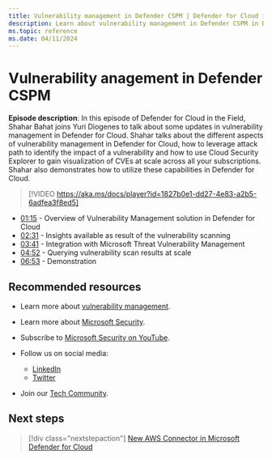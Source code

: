 ```yaml
---
title: Vulnerability management in Defender CSPM | Defender for Cloud in the field
description: Learn about vulnerability management in Defender CSPM in Defender for Cloud
ms.topic: reference
ms.date: 04/11/2024
---
```


# Vulnerability anagement in Defender CSPM

**Episode description**: In this episode of Defender for Cloud in the Field, Shahar Bahat joins Yuri Diogenes to talk about some updates in vulnerability management in Defender for Cloud. Shahar talks about the different aspects of vulnerability management in Defender for Cloud, how to leverage attack path to identify the impact of a vulnerability and how to use Cloud Security Explorer to gain visualization of CVEs at scale across all your subscriptions. Shahar also demonstrates how to utilize these capabilities in Defender for Cloud.
  

> [!VIDEO https://aka.ms/docs/player?id=1827b0e1-dd27-4e83-a2b5-6adfea3f8ed5]

- [01:15](/shows/mdc-in-the-field/vulnerability-management#time=01m15s) - Overview of Vulnerability Management solution in Defender for Cloud
- [02:31](/shows/mdc-in-the-field/vulnerability-management#time=02m31s) - Insights available as result of the vulnerability scanning
- [03:41](/shows/mdc-in-the-field/vulnerability-management#time=03m41s) - Integration with Microsoft Threat Vulnerability Management
- [04:52](/shows/mdc-in-the-field/vulnerability-management#time=04m52s) - Querying vulnerability scan results at scale
- [06:53](/shows/mdc-in-the-field/vulnerability-management#time=06m53s) - Demonstration

## Recommended resources

- Learn more about [vulnerability management](https://techcommunity.microsoft.com/t5/microsoft-defender-for-cloud/defender-for-cloud-unified-vulnerability-assessment-powered-by/ba-p/3990112).
- Learn more about [Microsoft Security](https://msft.it/6002T9HQY).
- Subscribe to [Microsoft Security on YouTube](https://www.youtube.com/playlist?list=PL3ZTgFEc7LysiX4PfHhdJPR7S8mGO14YS).

- Follow us on social media:

  - [LinkedIn](https://www.linkedin.com/showcase/microsoft-security/)
  - [Twitter](https://twitter.com/msftsecurity)

- Join our [Tech Community](https://aka.ms/SecurityTechCommunity).

## Next steps

> [!div class="nextstepaction"]
> [New AWS Connector in Microsoft Defender for Cloud](episode-one.md)
